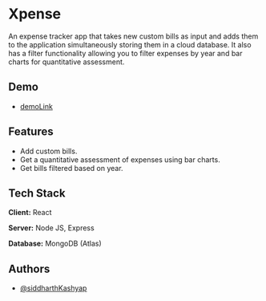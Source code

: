 
# Xpense

An expense tracker app that takes new custom bills as input and adds them to the application simultaneously storing them in a cloud database. It also has a filter functionality allowing you to filter expenses by year and bar charts for quantitative assessment.


## Demo

- [demoLink](https://drive.google.com/file/d/1wmjE4ZHTqN6q1UoGUPzS40AvIkGTm8jJ/view?usp=sharing)



## Features

- Add custom bills.
- Get a quantitative assessment of expenses using bar charts.
- Get bills filtered based on year.

## Tech Stack

**Client:** React

**Server:** Node JS, Express

**Database:** MongoDB (Atlas)


## Authors

- [@siddharthKashyap](https://github.com/dis-28)

